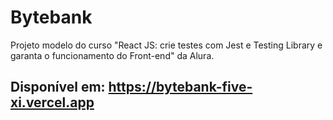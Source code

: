 # Bytebank
Projeto modelo do curso "React JS: crie testes com Jest e Testing Library e garanta o funcionamento do Front-end" da Alura.
## Disponível em: https://bytebank-five-xi.vercel.app

